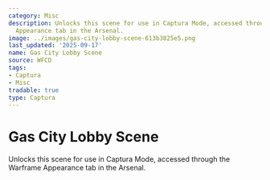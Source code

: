 ```yaml
---
category: Misc
description: Unlocks this scene for use in Captura Mode, accessed through the Warframe
  Appearance tab in the Arsenal.
image: ../images/gas-city-lobby-scene-613b3825e5.png
last_updated: '2025-09-17'
name: Gas City Lobby Scene
source: WFCD
tags:
- Captura
- Misc
tradable: true
type: Captura
---
```


# Gas City Lobby Scene

Unlocks this scene for use in Captura Mode, accessed through the Warframe Appearance tab in the Arsenal.

